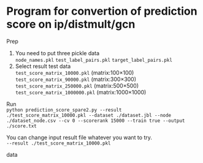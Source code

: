 # Program for convertion of prediction score on ip/distmult/gcn

Prep  
1. You need to put three pickle data  
`node_names.pkl`
`test_label_pairs.pkl`
`target_label_pairs.pkl`  
2. Select result test data  
`test_score_matrix_10000.pkl` (matrix:100×100)  
`test_score_matrix_90000.pkl` (matrix:300×300)  
`test_score_matrix_250000.pkl` (matrix:500×500)  
`test_score_matrix_1000000.pkl` (matrix:1000×1000)  

Run  
`python prediction_score_spare2.py --result ./test_score_matrix_10000.pkl --dataset ./dataset.jbl --node ./dataset_node.csv --cv 0 --scorerank 15000 --train true --output ./score.txt`

You can change input result file whatever you want to try.  
`--result ./test_score_matrix_10000.pkl`

data  
